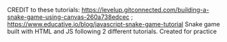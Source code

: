 CREDIT to these tutorials: https://levelup.gitconnected.com/building-a-snake-game-using-canvas-260a738edcec ; https://www.educative.io/blog/javascript-snake-game-tutorial
Snake game built with HTML and JS following 2 different tutorials. 
Created for practice
